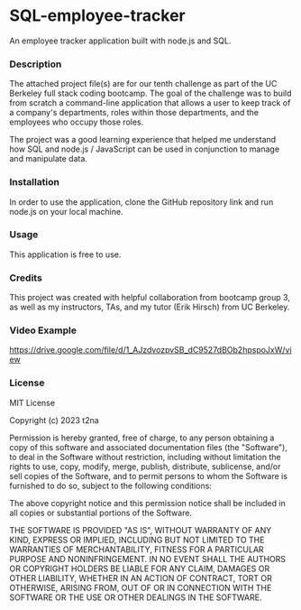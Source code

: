 # SQL-employee-tracker

An employee tracker application built with node.js and SQL.

### Description
The attached project file(s) are for our tenth challenge as part of the UC Berkeley full stack coding bootcamp. The goal of the challenge was to build from scratch a command-line application that allows a user to keep track of a company's departments, roles within those departments, and the employees who occupy those roles.

The project was a good learning experience that helped me understand how SQL and node.js / JavaScript can be used in conjunction to manage and manipulate data.

### Installation
In order to use the application, clone the GitHub repository link and run node.js on your local machine.

### Usage
This application is free to use.

### Credits
This project was created with helpful collaboration from bootcamp group 3, as well as my instructors, TAs, and my tutor (Erik Hirsch) from UC Berkeley.

### Video Example
https://drive.google.com/file/d/1_AJzdvozpvSB_dC9527dBOb2hpspoJxW/view

### License

MIT License

Copyright (c) 2023 t2na

Permission is hereby granted, free of charge, to any person obtaining a copy of this software and associated documentation files (the "Software"), to deal in the Software without restriction, including without limitation the rights to use, copy, modify, merge, publish, distribute, sublicense, and/or sell copies of the Software, and to permit persons to whom the Software is furnished to do so, subject to the following conditions:

The above copyright notice and this permission notice shall be included in all copies or substantial portions of the Software.

THE SOFTWARE IS PROVIDED "AS IS", WITHOUT WARRANTY OF ANY KIND, EXPRESS OR IMPLIED, INCLUDING BUT NOT LIMITED TO THE WARRANTIES OF MERCHANTABILITY, FITNESS FOR A PARTICULAR PURPOSE AND NONINFRINGEMENT. IN NO EVENT SHALL THE AUTHORS OR COPYRIGHT HOLDERS BE LIABLE FOR ANY CLAIM, DAMAGES OR OTHER LIABILITY, WHETHER IN AN ACTION OF CONTRACT, TORT OR OTHERWISE, ARISING FROM, OUT OF OR IN CONNECTION WITH THE SOFTWARE OR THE USE OR OTHER DEALINGS IN THE SOFTWARE.